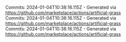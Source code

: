 Commits: 2024-01-04T10:38:16.115Z - Generated via https://github.com/marketplace/actions/artificial-grass
<br>
Commits: 2024-01-04T10:38:16.115Z - Generated via https://github.com/marketplace/actions/artificial-grass
<br>
Commits: 2024-01-04T10:38:16.115Z - Generated via https://github.com/marketplace/actions/artificial-grass
<br>
